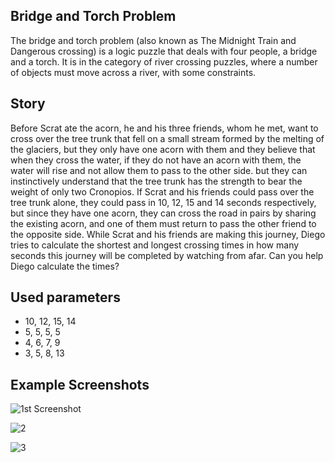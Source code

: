 ## Bridge and Torch Problem

The bridge and torch problem (also known as The Midnight Train and Dangerous crossing) is a logic puzzle that deals with four people, a bridge and a torch. It is in the category of river crossing puzzles, where a number of objects must move across a river, with some constraints.

## Story

Before Scrat ate the acorn, he and his three friends, whom he met, want to cross over the tree trunk that fell on a small stream formed by the melting of the glaciers, but they only have one acorn with them and they believe that when they cross the water, if they do not have an acorn with them, the water will rise and not allow them to pass to the other side. but they can instinctively understand that the tree trunk has the strength to bear the weight of only two Cronopios. If Scrat and his friends could pass over the tree trunk alone, they could pass in 10, 12, 15 and 14 seconds respectively, but since they have one acorn, they can cross the road in pairs by sharing the existing acorn, and one of them must return to pass the other friend to the opposite side. While Scrat and his friends are making this journey, Diego tries to calculate the shortest and longest crossing times in how many seconds this journey will be completed by watching from afar. Can you help Diego calculate the times?

## Used parameters

- 10, 12, 15, 14
- 5, 5, 5, 5
- 4, 6, 7, 9
- 3, 5, 8, 13


## Example Screenshots

![1st Screenshot](https://user-images.githubusercontent.com/56561641/166145619-22691f30-0a93-4ce0-b193-b4ade790fc74.PNG)

![2](https://user-images.githubusercontent.com/56561641/166145628-51b6993a-3306-4dfa-8204-618e45c4fe63.PNG)

![3](https://user-images.githubusercontent.com/56561641/166145638-a182bd5a-98a6-4b28-a6aa-f107d8c254aa.PNG)
